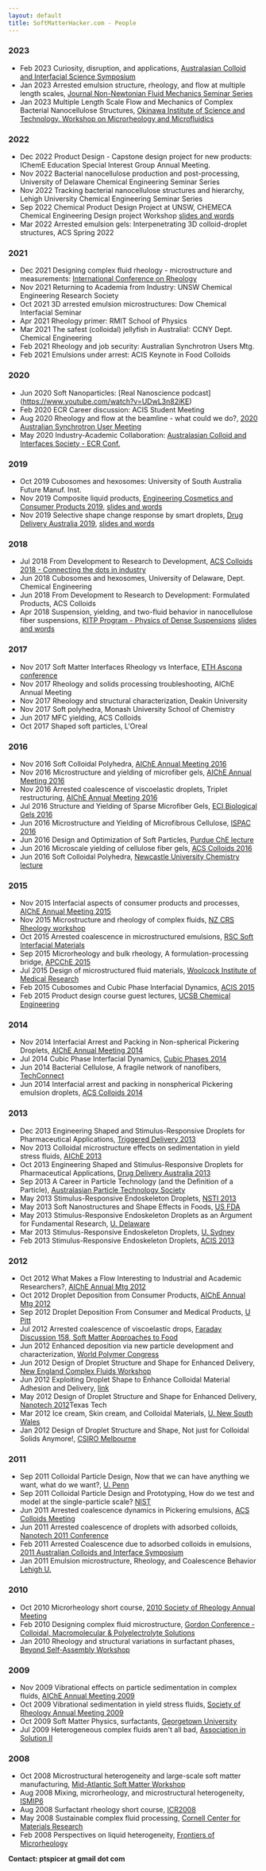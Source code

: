 ```yaml
---
layout: default
title: SoftMatterHacker.com - People
---
```



### 2023 

- Feb 2023 Curiosity, disruption, and applications, [Australasian Colloid and Interfacial Science Symposium](https://acis.wildapricot.org/ACSSSC34)
- Jan 2023 Arrested emulsion structure, rheology, and flow at multiple length scales, [Journal Non-Newtonian Fluid Mechanics Seminar Series](https://pcwww.liv.ac.uk/~robpoole/jnnfm/jnnfm_seminar.htm)
- Jan 2023 Multiple Length Scale Flow and Mechanics of Complex Bacterial Nanocellulose Structures, [Okinawa Institute of Science and Technology. Workshop on Microrheology and Microfluidics](https://groups.oist.jp/rtmm)


### 2022 

- Dec 2022 Product Design - Capstone design project for new products: IChemE Education Special Interest Group Annual Meeting.
- Nov 2022 Bacterial nanocellulose production and post-processing, University of Delaware Chemical Engineering Seminar Series
- Nov 2022 Tracking bacterial nanocellulose structures and hierarchy, Lehigh University Chemical Engineering Seminar Series
- Sep 2022 Chemical Product Design Project at UNSW, CHEMECA Chemical Engineering Design project Workshop [slides and words](./talks/2022CHEMECA/2022CHEMECA-DesProjWkshp.md) 
- Mar 2022 Arrested emulsion gels: Interpenetrating 3D colloid-droplet structures, ACS Spring 2022


### 2021 

- Dec 2021 Designing complex fluid rheology - microstructure and measurements: [International Conference on Rheology ](http://icor-isr.ir/)
- Nov 2021 Returning to Academia from Industry: UNSW Chemical Engineering Research Society 
- Oct 2021 3D arrested emulsion microstructures: Dow Chemical Interfacial Seminar 
- Apr 2021 Rheology primer: RMIT School of Physics 
- Mar 2021 The safest (colloidal) jellyfish in Australia!: CCNY Dept. Chemical Engineering 
- Feb 2021 Rheology and job security: Australian Synchrotron Users Mtg. 
- Feb 2021 Emulsions under arrest: ACIS Keynote in Food Colloids 


### 2020 

- Jun 2020 Soft Nanoparticles: [Real Nanoscience podcast] (https://www.youtube.com/watch?v=UDwL3n82iKE)
- Feb 2020 ECR Career discussion: ACIS Student Meeting 
- Aug 2020 Rheology and flow at the beamline - what could we do?, [2020 Australian Synchrotron User Meeting](https://www.ansto.gov.au/whats-on/user-meeting-2020)
- May 2020 Industry-Academic Collaboration: [Australasian Colloid and Interfaces Society - ECR Conf.](https://acis.wildapricot.org/ACIS-ECR/)


### 2019 

- Oct 2019 Cubosomes and hexosomes: University of South Australia Future Manuf. Inst. 
- Nov 2019 Composite liquid products, [Engineering Cosmetics and Consumer Products 2019](https://www.aiche.org/conferences/conference-on-engineering-cosmetics-and-consumer-products/2019), [slides and words](https://nonequilibrium.com/talk/2019-ECCP/2019ECCP.md) 
- Nov 2019 Selective shape change response by smart droplets, [Drug Delivery Australia 2019](https://www.controlledreleasesociety.org/events/crs-austrialian-chapterdrug-delivery-australia-2019-conference), [slides and words](./talks/2019DDA/2019DDAElastocap.md)


### 2018 

- Jul 2018 From Development to Research to Development,  [ACS Colloids 2018 - Connecting the dots in industry](https://colloids2018.org/schedule/connecting-dots-industry/)
- Jun 2018 Cubosomes and hexosomes, University of Delaware, Dept. Chemical Engineering 
- Jun 2018 From Development to Research to Development: Formulated Products, ACS Colloids 
- Apr 2018 Suspension, yielding, and two-fluid behavior in nanocellulose fiber suspensions, [KITP Program - Physics of Dense Suspensions](https://www.kitp.ucsb.edu/activities/suspensions18)  [slides and words](http://online.kitp.ucsb.edu/online/suspensions18/spicer/) 


### 2017 

- Nov 2017 Soft Matter Interfaces Rheology vs Interface, [ETH Ascona conference ](https://eusmi-h2020.eu/news/soft-matter-interfaces-from-biology-to-engineering-applications)
- Nov 2017 Rheology and solids processing troubleshooting, AIChE Annual Meeting 
- Nov 2017 Rheology and structural characterization, Deakin University 
- Nov 2017 Soft polyhedra, Monash University School of Chemistry 
- Jun 2017 MFC yielding, ACS Colloids 
- Oct 2017 Shaped soft particles, L'Oreal 


### 2016 

- Nov 2016 Soft Colloidal Polyhedra, [AIChE Annual Meeting 2016](http://www.aiche.org/conferences/aiche-annual-meeting/2016)
- Nov 2016 Microstructure and yielding of microfiber gels, [AIChE Annual Meeting 2016](http://www.aiche.org/conferences/aiche-annual-meeting/2016)
- Nov 2016 Arrested coalescence of viscoelastic droplets, Triplet restructuring, [AIChE Annual Meeting 2016](http://www.aiche.org/conferences/aiche-annual-meeting/2016)
- Jul 2016 Structure and Yielding of Sparse Microfiber Gels, [ECI Biological Gels 2016](http://www.engconf.org/conferences/chemical-engineering/colloidal-macromolecular-biological-gels-formulation-properties-applications/) 
- Jun 2016 Microstructure and Yielding of Microfibrous Cellulose, [ISPAC 2016](http://www.ispac-conferences.org/ispac-2016-International-Symposium-on-Polymer-Analysis-and-Characterization.aspx) 
- Jun 2016 Design and Optimization of Soft Particles, [Purdue ChE lecture](https://engineering.purdue.edu/ChE/aboutus/seminars) 
- Jun 2016 Microscale yielding of cellulose fiber gels,  [ACS Colloids 2016](http://colloids2016.seas.harvard.edu/) 
- Jun 2016 Soft Colloidal Polyhedra, [Newcastle University Chemistry lecture](https://www.newcastle.edu.au/degrees/bachelor-of-science/what-you-will-study/majors/chemistry) 


### 2015 

- Nov 2015 Interfacial aspects of consumer products and processes, [AIChE Annual Meeting 2015](http://www.aiche.org/conferences/aiche-annual-meeting/2015) 
- Nov 2015 Microstructure and rheology of complex fluids, [NZ CRS Rheology workshop](http://nzcrs.org.nz/docrep/NZCRS-workshop-2015-flyer.pdf) 
- Oct 2015 Arrested coalescence in microstructured emulsions, [RSC Soft Interfacial Materials ](https://royalsociety.org/science-events-and-lectures/2015/10/soft-interfacial-materials/) 
- Sep 2015 Microrheology and bulk rheology, A formulation-processing bridge, [APCChE 2015](http://www.apcche2015.org/) 
- Jul 2015 Design of microstructured fluid materials, [ Woolcock Institute of Medical Research](http://woolcock.org.au/)
- Feb 2015 Cubosomes and Cubic Phase Interfacial Dynamics, [ACIS 2015](http://www.cvent.com/events/acis-2015/archived-0ebd0234e5a348048c06bd87f8f030a9.aspx) 
- Feb 2015 Product design course guest lectures, [UCSB Chemical Engineering](https://chemengr.ucsb.edu/) 


### 2014 

- Nov 2014 Interfacial Arrest and Packing in Non-spherical Pickering Droplets, [AIChE Annual Meeting 2014](http://www.aiche.org/conferences/aiche-annual-meeting/2014) 
- Jul 2014  Cubic Phase Interfacial Dynamics, [Cubic Phases 2014](http://cubicphase2014.org/) 
- Jun 2014  Bacterial Cellulose, A fragile network of nanofibers, [TechConnect](http://www.techconnectworld.com/Nanotech2015/) 
- Jun 2014  Interfacial arrest and packing in nonspherical Pickering emulsion droplets, [ACS Colloids 2014](http://www.colloids2014.lrsm.upenn.edu/) 


### 2013 

- Dec 2013 Engineering Shaped and Stimulus-Responsive Droplets for Pharmaceutical Applications, [Triggered Delivery 2013](http://bioactives.otago.ac.nz) 
- Nov 2013 Colloidal microstructure effects on sedimentation in yield stress fluids, [AIChE 2013](http://aiche.org/annual/) 
- Oct 2013 Engineering Shaped and Stimulus-Responsive Droplets for Pharmaceutical Applications, [Drug Delivery Australia 2013](http://www.crsaustralia.org) 
- Sep 2013 A Career in Particle Technology (and the Definition of a Particle), [Australasian Particle Technology Society](http://www.apts.com) 
- May 2013 Stimulus-Responsive Endoskeleton Droplets, [NSTI 2013](http://nsti.org) 
- May 2013 Soft Nanostructures and Shape Effects in Foods, [US FDA](http://fda.gov) 
- May 2013 Stimulus-Responsive Endoskeleton Droplets as an Argument for Fundamental Research, [U. Delaware](http://www.che.udel.edu) 
- Mar 2013 Stimulus-Responsive Endoskeleton Droplets, [U. Sydney](http://www.apts.com) 
- Feb 2013 Stimulus-Responsive Endoskeleton Droplets, [ACIS 2013](http://www.cvent.com/events/acis-2013/agenda-cc62dbe210314be3b7bbbeebad80c037.aspx) 


### 2012 

- Oct 2012 What Makes a Flow Interesting to Industrial and Academic Researchers?, [AIChE Annual Mtg 2012](https://aiche.confex.com/aiche/2012/webprogrampreliminary/Session21704.html) 
- Oct 2012 Droplet Deposition from Consumer Products,  [AIChE Annual Mtg 2012](https://aiche.confex.com/aiche/2012/webprogrampreliminary/Session21676.html) 
- Sep 2012 Droplet Deposition From Consumer and Medical Products, [U Pitt](http://www.engineering.pitt.edu/Event.aspx?id=2147501639) 
- Jul 2012 Arrested coalescence of viscoelastic drops, [Faraday Discussion 158, Soft Matter Approaches to Food](http://www.rsc.org/ConferencesAndEvents/RSCConferences/FD158/programme.asp) 
- Jun 2012 Enhanced deposition via new particle development and characterization, [World Polymer Congress](http://www.cpe.vt.edu/macro2012/program.html)
- Jun 2012 Design of Droplet Structure and Shape for Enhanced Delivery, [New England Complex Fluids Workshop](http://www.complexfluids.org/necf/index.php)
- Jun 2012 Exploiting Droplet Shape to Enhance Colloidal Material Adhesion and Delivery, [link](http://www.techconnectworld.com/Nanotech2012/sym/program.html#TU7.16)
- May 2012 Design of Droplet Structure and Shape for Enhanced Delivery, [Nanotech 2012](http://www.depts.ttu.edu/che/department/seminars.php)Texas Tech
- Mar 2012 Ice cream, Skin cream, and Colloidal Materials, [U. New South Wales](http://www.che.unsw.edu.au/)
- Jan 2012 Design of Droplet Structure and Shape, Not just for Colloidal Solids Anymore!, [CSIRO Melbourne](http://www.csiro.au/)


### 2011 

- Sep 2011 Colloidal Particle Design, Now that we can have anything we want, what do we want?,  [U. Penn](http://www.cbe.seas.upenn.edu/about-cbe/events/index.php)
- Sep 2011 Colloidal Particle Design and Prototyping, How do we test and model at the single-particle scale? [NIST](http://www.nist.gov/mml/polymers/)
- Jun 2011 Arrested coalescence dynamics in Pickering emulsions, [ACS Colloids Meeting](http://colloids2011.sites.acs.org/montreal.htm)
- Jun 2011 Arrested coalescence of droplets with adsorbed colloids, [Nanotech 2011 Conference](http://www.techconnectworld.com/Nanotech2011/)
- Feb 2011 Arrested Coalescence due to adsorbed colloids in emulsions, [2011 Australian Colloids and Interface Symposium](http://home.iprimus.com.au/jaymez/acis2011/index.html)
- Jan 2011 Emulsion microstructure, Rheology, and Coalescence Behavior [Lehigh U.](http://www4.lehigh.edu/default.aspx)


### 2010 

- Oct 2010 Microrheology short course, [2010 Society of Rheology Annual Meeting](http://www.rheology.org/sor/short_course/2010Oct/default.htm)
- Feb 2010 Designing complex fluid microstructure, [ Gordon Conference - Colloidal, Macromolecular & Polyelectrolyte Solutions](http://www.grc.org/programs.aspx?year=2010&program=colloidal)
- Jan 2010 Rheology and structural variations in surfactant phases, [Beyond Self-Assembly Workshop](http://www.ecis.at/Third%20Circular_Gastein_2010_Beyond%20Self-Assembly.pdf) 


### 2009 

- Nov 2009 Vibrational effects on particle sedimentation in complex fluids,  [ AIChE Annual Meeting 2009](http://aiche.confex.com/aiche/2009/webprogram/Paper159321.html)
- Oct 2009 Vibrational sedimentation in yield stress fluids, [Society of Rheology Annual Meeting 2009](http://www.rheology.org/SoR/annual_meeting/2009Oct/) 
- Oct 2009 Soft Matter Physics, surfactants,  [Georgetown University](http://softmatter.georgetown.edu/) 
- Jul 2009 Heterogeneous complex fluids aren't all bad, [Association in Solution II](http://www.engconfintl.org/9bb.html) 


### 2008 

- Oct 2008 Microstructural heterogeneity and large-scale soft matter manufacturing, [Mid-Atlantic Soft Matter Workshop](http://masm.physics.georgetown.edu/) 
- Aug 2008 Mixing, microrheology, and microstructural heterogeneity, [ISMIP6](http://www.ismip6.org/) 
- Aug 2008 Surfactant rheology short course, [ICR2008](http://www.rheology.org/icr2008/) 
- May 2008 Sustainable complex fluid processing, [Cornell Center for Materials Research](http://www.popsymposium.cornell.edu/) 
- Feb 2008 Perspectives on liquid heterogeneity, [Frontiers of Microrheology](http://www.cnsi.ucla.edu/microrheology/) 


**Contact: ptspicer at gmail dot com**